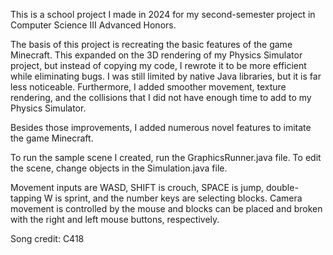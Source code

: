 This is a school project I made in 2024 for my second-semester project in Computer Science III Advanced Honors. 

The basis of this project is recreating the basic features of the game Minecraft. This expanded on the 3D rendering of my Physics Simulator project, but instead of copying my code, I rewrote it to be more efficient while eliminating bugs. I was still limited by native Java libraries, but it is far less noticeable. Furthermore, I added smoother movement, texture rendering, and the collisions that I did not have enough time to add to my Physics Simulator. 

Besides those improvements, I added numerous novel features to imitate the game Minecraft.

To run the sample scene I created, run the GraphicsRunner.java file. To edit the scene, change objects in the Simulation.java file. 

Movement inputs are WASD, SHIFT is crouch, SPACE is jump, double-tapping W is sprint, and the number keys are selecting blocks. Camera movement is controlled by the mouse and blocks can be placed and broken with the right and left mouse buttons, respectively.

Song credit: C418
